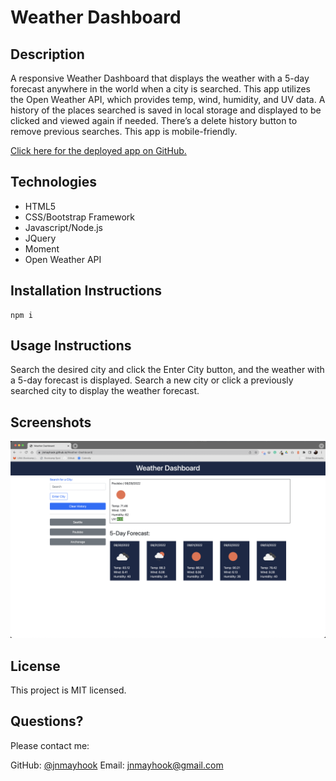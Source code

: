 # Weather Dashboard

## Description

A responsive Weather Dashboard that displays the weather with a 5-day forecast anywhere in the world when a city is searched.  This app utilizes the Open Weather API, which provides temp, wind, humidity, and UV data. A history of the places searched is saved in local storage and displayed to be clicked and viewed again if needed.  There’s a delete history button to remove previous searches.  This app is mobile-friendly.

[Click here for the deployed app on GitHub.](https://jnmayhook.github.io/Weather-Dashboard/)



## Technologies
- HTML5
- CSS/Bootstrap Framework
- Javascript/Node.js
- JQuery
- Moment
- Open Weather API



## Installation Instructions
```
npm i
```



## Usage Instructions
Search the desired city and click the Enter City button, and the weather with a 5-day forecast is displayed.  Search a new city or click a previously searched city to display the weather forecast.  

## Screenshots
![An image of the front page of the application](./assets/screenshot-weather-dashboard.png)



## License
This project is MIT licensed.



## Questions? 
Please contact me: 

GitHub: [@jnmayhook](https://github.com/jnmayhook)
Email: [jnmayhook@gmail.com](mailto:jnmayhook@gmail.com)

